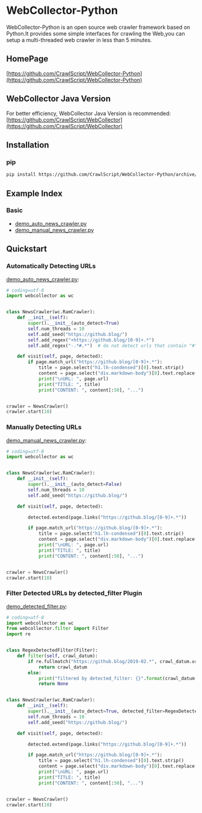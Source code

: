 # WebCollector-Python

WebCollector-Python is an open source web crawler framework based on Python.It provides some simple interfaces for crawling the Web,you can setup a multi-threaded web crawler in less than 5 minutes.


## HomePage

[https://github.com/CrawlScript/WebCollector-Python](https://github.com/CrawlScript/WebCollector-Python)

## WebCollector Java Version

For better efficiency, WebCollector Java Version is recommended: [https://github.com/CrawlScript/WebCollector](https://github.com/CrawlScript/WebCollector)


## Installation

### pip

```bash
pip install https://github.com/CrawlScript/WebCollector-Python/archive/master.zip
```

## Example Index


### Basic

+ [demo_auto_news_crawler.py](examples/demo_auto_news_crawler.py)
+ [demo_manual_news_crawler.py](examples/demo_manual_news_crawler.py)

## Quickstart

### Automatically Detecting URLs

[demo_auto_news_crawler.py](examples/demo_auto_news_crawler.py):

```python
# coding=utf-8
import webcollector as wc


class NewsCrawler(wc.RamCrawler):
    def __init__(self):
        super().__init__(auto_detect=True)
        self.num_threads = 10
        self.add_seed("https://github.blog/")
        self.add_regex("+https://github.blog/[0-9]+.*")
        self.add_regex("-.*#.*")  # do not detect urls that contain "#"

    def visit(self, page, detected):
        if page.match_url("https://github.blog/[0-9]+.*"):
            title = page.select("h1.lh-condensed")[0].text.strip()
            content = page.select("div.markdown-body")[0].text.replace("\n", " ").strip()
            print("\nURL: ", page.url)
            print("TITLE: ", title)
            print("CONTENT: ", content[:50], "...")


crawler = NewsCrawler()
crawler.start(10)
```

### Manually Detecting URLs

[demo_manual_news_crawler.py](examples/demo_manual_news_crawler.py):

```python
# coding=utf-8
import webcollector as wc


class NewsCrawler(wc.RamCrawler):
    def __init__(self):
        super().__init__(auto_detect=False)
        self.num_threads = 10
        self.add_seed("https://github.blog/")

    def visit(self, page, detected):

        detected.extend(page.links("https://github.blog/[0-9]+.*"))

        if page.match_url("https://github.blog/[0-9]+.*"):
            title = page.select("h1.lh-condensed")[0].text.strip()
            content = page.select("div.markdown-body")[0].text.replace("\n", " ").strip()
            print("\nURL: ", page.url)
            print("TITLE: ", title)
            print("CONTENT: ", content[:50], "...")


crawler = NewsCrawler()
crawler.start(10)
```

### Filter Detected URLs by detected_filter Plugin

[demo_detected_filter.py](examples/demo_detected_filter.py):

```python
# coding=utf-8
import webcollector as wc
from webcollector.filter import Filter
import re


class RegexDetectedFilter(Filter):
    def filter(self, crawl_datum):
        if re.fullmatch("https://github.blog/2019-02.*", crawl_datum.url):
            return crawl_datum
        else:
            print("filtered by detected_filter: {}".format(crawl_datum.brief_info()))
            return None


class NewsCrawler(wc.RamCrawler):
    def __init__(self):
        super().__init__(auto_detect=True, detected_filter=RegexDetectedFilter())
        self.num_threads = 10
        self.add_seed("https://github.blog/")

    def visit(self, page, detected):

        detected.extend(page.links("https://github.blog/[0-9]+.*"))

        if page.match_url("https://github.blog/[0-9]+.*"):
            title = page.select("h1.lh-condensed")[0].text.strip()
            content = page.select("div.markdown-body")[0].text.replace("\n", " ").strip()
            print("\nURL: ", page.url)
            print("TITLE: ", title)
            print("CONTENT: ", content[:50], "...")


crawler = NewsCrawler()
crawler.start(10)
```